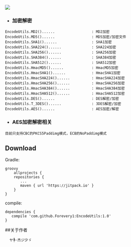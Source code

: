 [![](https://jitpack.io/v/Forevery1/EncodeUtils.svg)](https://jitpack.io/#Forevery1/EncodeUtils)

* ### 加密解密
```
EncodeUtils.MD2()......                 : MD2加密
EncodeUtils.MD5()......                 : MD5加密/加密文件
EncodeUtils.SHA1()......                : SHA1加密
EncodeUtils.SHA224()......              : SHA224加密
EncodeUtils.SHA256()......              : SHA256加密
EncodeUtils.SHA384()......              : SHA384加密
EncodeUtils.SHA512()......              : SHA512加密
EncodeUtils.HmacMD5()......             : HmacMD5加密
EncodeUtils.HmacSHA1()......            : HmacSHA1加密
EncodeUtils.HmacSHA224()......          : HmacSHA224加密
EncodeUtils.HmacSHA256()......          : HmacSHA256加密
EncodeUtils.HmacSHA384()......          : HmacSHA384加密
EncodeUtils.HmacSHA512()......          : HmacSHA512加密
EncodeUtils.DES()......                 : DES解密/加密
EncodeUtils.T_3DES()......              : 3DES解密/加密
EncodeUtils.AES()......                 : AES加密/解密
```

* ### AES加密解密相关
```
目前只支持CBC的PKCS5Paddimg模式，ECB的NoPaddimg模式
```

## Download

Gradle:
```
groovy
    allprojects {
	repositories {
	   ...
	   maven { url 'https://jitpack.io' }
    }
}
  ```
  compile:
  ```
 dependencies {
     compile 'com.github.Forevery1:EncodeUtils:1.0'
}

```

##关于作者
```
  ヤ╄·杰ジ少ゞ
```
